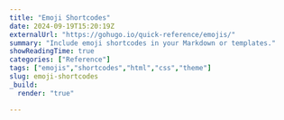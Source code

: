 ```yaml
---
title: "Emoji Shortcodes"
date: 2024-09-19T15:20:19Z
externalUrl: "https://gohugo.io/quick-reference/emojis/"
summary: "Include emoji shortcodes in your Markdown or templates."
showReadingTime: true
categories: ["Reference"]
tags: ["emojis","shortcodes","html","css","theme"]
slug: emoji-shortcodes
_build:
  render: "true"

---
```


